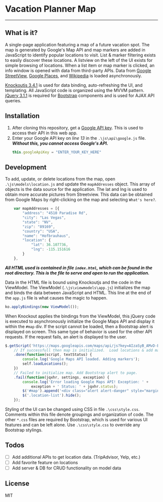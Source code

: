 # Vacation Planner Map
----

## What is it?
A single-page application featuring a map of a future vacation spot. The map is generated by Google's Map API and map markers are added in JavaScript to identify popular locations to visit.  List & marker filtering exists to easily discover these locations. A listview on the left of the UI exists for simple browsing of locations. When a list item or map marker is clicked, an info window is opened with data from third-party APIs. Data from [Google StreetView](https://developers.google.com/maps/documentation/streetview/), [Google Places](https://developers.google.com/places/), and [Wikipedia](https://www.mediawiki.org/wiki/API:Main_page) is loaded asynchronously.

[Knockoutjs 3.4.1](http://knockoutjs.com/) is used for data binding, auto-refreshing the UI, and templating. All JavaScript code is organized using the MVVM pattern. [jQuery 3.1.1](https://jquery.com/) is required for [Bootstrap](http://getbootstrap.com/) components and is used for AJAX API queries.

## Installation
1. After cloning this repository, get a [Google API key](https://developers.google.com/maps/documentation/javascript/get-api-key). This is used to access their API in this web app.
2. Enter your Google API key on *line 13* in the `.\js\api\google.js` file. ***Without this, you cannot access Google's API.***
    ```javascript
    this.googleApiKey = "ENTER_YOUR_KEY_HERE"
    ```

## Development

To add, update, or delete locations from the map, open `.\js\models\location.js` and update the `mapAddresses` object.  This array of objects is the data source for the application. The lat and lng is used to obtain more accurate pictures from Streetview.  This data can be obtained from Google Maps by right-clicking on the map and selecting `What's here?`.

```javascript
    var mapAddresses = [{
        "address": "4510 Paradise Rd",
        "city": "Las Vegas",
        "state": "NV",
        "zip": "89169",
        "country": "USA",
        "name": "Hofbrauhaus",
        "location": {
            "lat": 36.107736,
            "lng": -115.151616
        }
    },
```

***All HTML used is contained in file `index.html`, which can be found in the root directory.  This is the file to serve and open to run the application.***

Data in the HTML file is bound using Knockoutjs and the code in the ViewModel. The ViewModel (`.\js\viewmodels\app.js`) initializes the map and binds the data between JavaScript and HTML. This line at the end of the `app.js` file is what causes the magic to happen. 

```javascript
ko.applyBindings(new ViewModel());
```

When Knockout applies the bindings from the ViewModel, this jQuery code is executed to asynchronously initialize the Google Maps API and display it within the `#map` div.  If the script cannot be loaded, then a Bootstrap alert is displayed on screen.  This same type of behavior is used for the other API requests. If the request fails, an alert is displayed to the user.

```javascript
$.getScript('https://maps.googleapis.com/maps/api/js?key=AIzaSyB_AMvD-EHQYqW9nSE-0MXaKSVCi64ri94&libraries=places&callback=gMaps.initMap')
    // If successfull then map is initialized.  Load locations & add markers.
    .done(function(script, textStatus) {
        console.log('Google Maps API loaded. Adding markers');
        self.loadLocations();
    })
    // Failed to initialize map. Add Bootstrap alert to page.
    .fail(function(jqxhr, settings, exception) {
        console.log('Error loading Google Maps API! Exception: ' +
            exception + ' Status: ' + jqxhr.status);
        $('#map').append('<div class="alert alert-danger" style="margin-top:200px;" role="alert"><strong>ERROR!</strong> Unable to load Google Maps.</div>');
        $('.location-list').hide();
    });
```

Styling of the UI can be changed using CSS in file `.\css\style.css`. Comments within this file denote groupings and organization of code. The other `*.css` files are required by Bootstrap, which is used for various UI features and can be left alone. Use `.\css\style.css` to override any Bootstrap stylings.





## Todos
- [ ] Add additional APIs to get location data. (TripAdvisor, Yelp, etc.)
- [ ] Add favorite feature on locations
- [ ] Add server & DB for CRUD functionality on model data

## License
MIT
